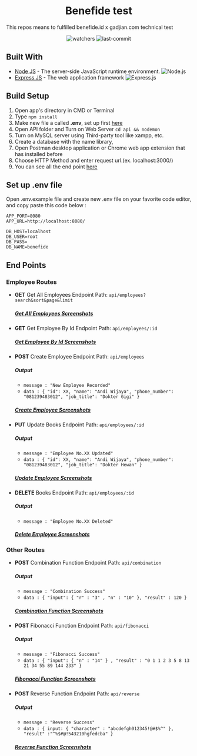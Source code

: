 <h1 align="center">Benefide test</h1>


This repos means to fulfilled benefide.id x gadjian.com technical test


<div align="center"> <img src="https://img.shields.io/github/watchers/ajedkrap/benefide-test?style=social" alt="watchers"/> <img src="https://img.shields.io/github/last-commit/ajedkrap/benefide-test" alt="last-commit" /> </div>


## Built With

* [Node JS](https://nodejs.org/) - The server-side JavaScript runtime environment.
![Node.js](https://img.shields.io/badge/Node.js-v.10.16-green.svg?style=rounded-square)
* [Express JS](https://expressjs.com/) - The web application framework 
![Express.js](https://img.shields.io/badge/Express.js-4.x-orange.svg?style=rounded-square)


## Build Setup
 
1. Open app's directory in CMD or Terminal
2. Type `npm install`
3. Make new file a called **.env**, set up first [here](#set-up-env-file)
4. Open API folder and Turn on Web Server `cd api && nodemon`
5. Turn on MySQL server using Third-party tool like xampp, etc.
6. Create a database with the name library, 
7. Open Postman desktop application or Chrome web app extension that has installed before
8. Choose HTTP Method and enter request url.(ex. localhost:3000/)
9. You can see all the end point [here](#end-points)


## Set up .env file
Open .env.example file and create new .env file on your favorite code editor, and copy paste this code below :
```
APP_PORT=8080
APP_URL=http://localhost:8080/

DB_HOST=localhost
DB_USER=root
DB_PASS= 
DB_NAME=benefide
```


## End Points

### Employee Routes

- **GET** Get All Employees Endpoint Path: ```api/employees?search&sort&page&limit``` 
  ##### [Get All Employees Screenshots](https://github.com/ajedkrap/benefide-test/tree/master/Screenshots/Get%20All%20Employees)
 
- **GET** Get Employee By Id Endpoint Path: ```api/employees/:id``` 
  ##### [Get Employee By Id Screenshots](https://github.com/ajedkrap/benefide-test/tree/master/Screenshots/Get%20Employee%20By%20Id)
 
- **POST** Create Employee Endpoint Path: ```api/employees```
  ##### **Output**
  -  ```message : "New Employee Recorded"```
  -  ```data : { "id": XX, "name": "Andi Wijaya", "phone_number": "081239483012", "job_title": "Dokter Gigi" }```
  ##### [Create Employee Screenshots](https://github.com/ajedkrap/benefide-test/tree/master/Screenshots/Create%20Employee)
  
- **PUT** Update Books Endpoint Path: ```api/employees/:id``` 
  ##### **Output**
  -  ```message : "Employee No.XX Updated"```
  -  ```data : { "id": XX, "name": "Andi Wijaya", "phone_number": "081239483012", "job_title": "Dokter Hewan" }```
  ##### [Update Employee Screenshots](https://github.com/ajedkrap/benefide-test/tree/master/Screenshots/Update%20Employee)
  

- **DELETE** Books Endpoint Path: ```api/employees/:id```
  ##### **Output**
  -  ```message : "Employee No.XX Deleted"```
  ##### [Delete Employee Screenshots](https://github.com/ajedkrap/benefide-test/tree/master/Screenshots/Delete%20Employee)

### Other Routes

- **POST** Combination Function Endpoint Path: ```api/combination```
  ##### **Output**
  -  ```message : "Combination Success"```
  -  ```data : { "input": { "r" : "3" , "n" : "10" }, "result" : 120 }```
  ##### [Combination Function Screenshots](https://github.com/ajedkrap/benefide-test/tree/master/Screenshots/Combination)

- **POST** Fibonacci Function Endpoint Path: ```api/fibonacci```
  ##### **Output**
  -  ```message : "Fibonacci Success"```
  -  ```data : { "input": { "n" : "14" } , "result" : "0 1 1 2 3 5 8 13 21 34 55 89 144 233" }```
  ##### [Fibonacci Function Screenshots](https://github.com/ajedkrap/benefide-test/tree/master/Screenshots/Fibonacci)

- **POST** Reverse Function Endpoint Path: ```api/reverse```
  ##### **Output**
  -  ```message : "Reverse Success"```
  -  ```data : { input: { "character" : "abcdefgh012345!@#$%^" }, "result" :"^%$#@!543210hgfedcba" }```
  ##### [Reverse Function Screenshots](https://github.com/ajedkrap/benefide-test/tree/master/Screenshots/Reverse)


